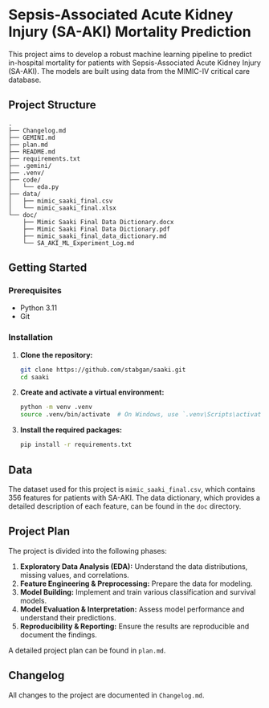 # Sepsis-Associated Acute Kidney Injury (SA-AKI) Mortality Prediction

This project aims to develop a robust machine learning pipeline to predict in-hospital mortality for patients with Sepsis-Associated Acute Kidney Injury (SA-AKI). The models are built using data from the MIMIC-IV critical care database.

## Project Structure

```
.
├── Changelog.md
├── GEMINI.md
├── plan.md
├── README.md
├── requirements.txt
├── .gemini/
├── .venv/
├── code/
│   └── eda.py
├── data/
│   ├── mimic_saaki_final.csv
│   └── mimic_saaki_final.xlsx
└── doc/
    ├── Mimic Saaki Final Data Dictionary.docx
    ├── Mimic Saaki Final Data Dictionary.pdf
    ├── mimic_saaki_final_data_dictionary.md
    └── SA_AKI_ML_Experiment_Log.md
```

## Getting Started

### Prerequisites

- Python 3.11
- Git

### Installation

1.  **Clone the repository:**
    ```bash
    git clone https://github.com/stabgan/saaki.git
    cd saaki
    ```

2.  **Create and activate a virtual environment:**
    ```bash
    python -m venv .venv
    source .venv/bin/activate  # On Windows, use `.venv\Scripts\activate`
    ```

3.  **Install the required packages:**
    ```bash
    pip install -r requirements.txt
    ```

## Data

The dataset used for this project is `mimic_saaki_final.csv`, which contains 356 features for patients with SA-AKI. The data dictionary, which provides a detailed description of each feature, can be found in the `doc` directory.

## Project Plan

The project is divided into the following phases:

1.  **Exploratory Data Analysis (EDA):** Understand the data distributions, missing values, and correlations.
2.  **Feature Engineering & Preprocessing:** Prepare the data for modeling.
3.  **Model Building:** Implement and train various classification and survival models.
4.  **Model Evaluation & Interpretation:** Assess model performance and understand their predictions.
5.  **Reproducibility & Reporting:** Ensure the results are reproducible and document the findings.

A detailed project plan can be found in `plan.md`.

## Changelog

All changes to the project are documented in `Changelog.md`.
